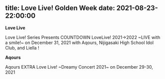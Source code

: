 title: Love Live! Golden Week
date: 2021-08-23-22:00:00
---

**Love Live**

Love Live! Series Presents COUNTDOWN LoveLive! 2021→2022 ~LIVE with a smile!~ on December 31, 2021 with Aqours, Nijigasaki High School Idol Club, and Liella !

**Aqours**

Aqours EXTRA Love Live! ~Dreamy Concert 2021~ on December 29-30, 2021
